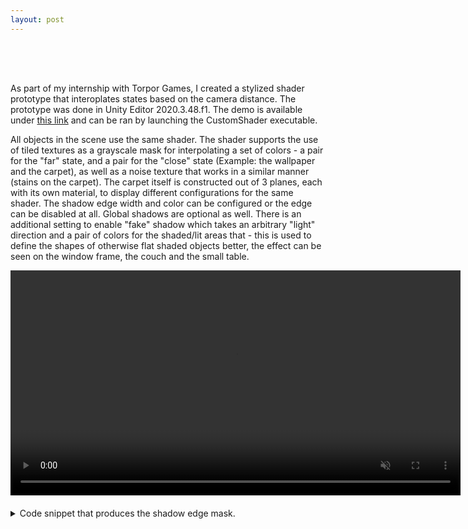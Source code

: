 ```yaml
---
layout: post
---
```


<div style="height: 50px;"></div>

As part of my internship with Torpor Games, I created a stylized shader prototype that interoplates states based on the camera distance. The prototype was done in Unity Editor 2020.3.48.f1. The demo is available under [this link](https://github.com/kamilashi/Unity-Custom-Shader-Implementation/tree/main/DemoBuild) and can be ran by launching the CustomShader executable. 

All objects in the scene use the same shader. The shader supports the use of tiled textures as a grayscale mask for interpolating a set of colors - a pair for the "far" state, and a pair for the "close" state (Example: the wallpaper and the carpet), as well as a noise texture that works in a similar manner (stains on the carpet). The carpet itself is constructed out of 3 planes, each with its own material, to display different configurations for the same shader. The shadow edge width and color can be configured or the edge can be disabled at all. Global shadows are optional as well. There is an additional setting to enable "fake" shadow which takes an arbitrary "light" direction and a pair of colors for the shaded/lit areas that - this is used to define the shapes of otherwise flat shaded objects better, the effect can be seen on the window frame, the couch and the small table.

<video width="720px" controls muted loop playsinline preload="metadata">
    <source src="/assets/videos/shaderproto_f.mp4?v=3" type="video/mp4">
	Could not load the video
</video >

<div style="height: 20px;"></div>

<details>
<summary>Code snippet that produces the shadow edge mask.</summary>
	{% include outline_compute_shader_code.html %}
</details>